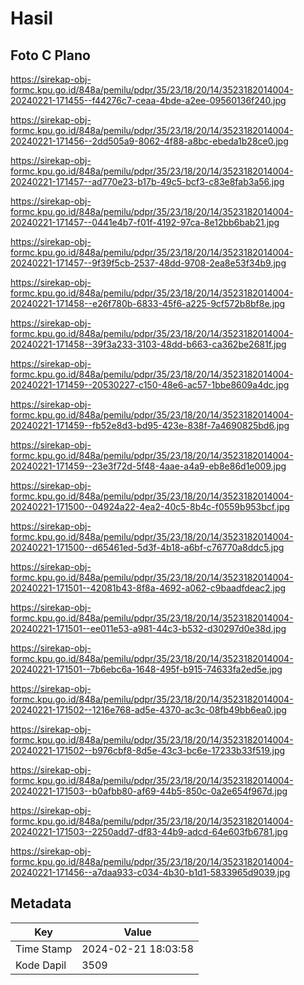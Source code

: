 # Hasil

## Foto C Plano

https://sirekap-obj-formc.kpu.go.id/848a/pemilu/pdpr/35/23/18/20/14/3523182014004-20240221-171455--f44276c7-ceaa-4bde-a2ee-09560136f240.jpg

https://sirekap-obj-formc.kpu.go.id/848a/pemilu/pdpr/35/23/18/20/14/3523182014004-20240221-171456--2dd505a9-8062-4f88-a8bc-ebeda1b28ce0.jpg

https://sirekap-obj-formc.kpu.go.id/848a/pemilu/pdpr/35/23/18/20/14/3523182014004-20240221-171457--ad770e23-b17b-49c5-bcf3-c83e8fab3a56.jpg

https://sirekap-obj-formc.kpu.go.id/848a/pemilu/pdpr/35/23/18/20/14/3523182014004-20240221-171457--0441e4b7-f01f-4192-97ca-8e12bb6bab21.jpg

https://sirekap-obj-formc.kpu.go.id/848a/pemilu/pdpr/35/23/18/20/14/3523182014004-20240221-171457--9f39f5cb-2537-48dd-9708-2ea8e53f34b9.jpg

https://sirekap-obj-formc.kpu.go.id/848a/pemilu/pdpr/35/23/18/20/14/3523182014004-20240221-171458--e26f780b-6833-45f6-a225-9cf572b8bf8e.jpg

https://sirekap-obj-formc.kpu.go.id/848a/pemilu/pdpr/35/23/18/20/14/3523182014004-20240221-171458--39f3a233-3103-48dd-b663-ca362be2681f.jpg

https://sirekap-obj-formc.kpu.go.id/848a/pemilu/pdpr/35/23/18/20/14/3523182014004-20240221-171459--20530227-c150-48e6-ac57-1bbe8609a4dc.jpg

https://sirekap-obj-formc.kpu.go.id/848a/pemilu/pdpr/35/23/18/20/14/3523182014004-20240221-171459--fb52e8d3-bd95-423e-838f-7a4690825bd6.jpg

https://sirekap-obj-formc.kpu.go.id/848a/pemilu/pdpr/35/23/18/20/14/3523182014004-20240221-171459--23e3f72d-5f48-4aae-a4a9-eb8e86d1e009.jpg

https://sirekap-obj-formc.kpu.go.id/848a/pemilu/pdpr/35/23/18/20/14/3523182014004-20240221-171500--04924a22-4ea2-40c5-8b4c-f0559b953bcf.jpg

https://sirekap-obj-formc.kpu.go.id/848a/pemilu/pdpr/35/23/18/20/14/3523182014004-20240221-171500--d65461ed-5d3f-4b18-a6bf-c76770a8ddc5.jpg

https://sirekap-obj-formc.kpu.go.id/848a/pemilu/pdpr/35/23/18/20/14/3523182014004-20240221-171501--42081b43-8f8a-4692-a062-c9baadfdeac2.jpg

https://sirekap-obj-formc.kpu.go.id/848a/pemilu/pdpr/35/23/18/20/14/3523182014004-20240221-171501--ee011e53-a981-44c3-b532-d30297d0e38d.jpg

https://sirekap-obj-formc.kpu.go.id/848a/pemilu/pdpr/35/23/18/20/14/3523182014004-20240221-171501--7b6ebc6a-1648-495f-b915-74633fa2ed5e.jpg

https://sirekap-obj-formc.kpu.go.id/848a/pemilu/pdpr/35/23/18/20/14/3523182014004-20240221-171502--1216e768-ad5e-4370-ac3c-08fb49bb6ea0.jpg

https://sirekap-obj-formc.kpu.go.id/848a/pemilu/pdpr/35/23/18/20/14/3523182014004-20240221-171502--b976cbf8-8d5e-43c3-bc6e-17233b33f519.jpg

https://sirekap-obj-formc.kpu.go.id/848a/pemilu/pdpr/35/23/18/20/14/3523182014004-20240221-171503--b0afbb80-af69-44b5-850c-0a2e654f967d.jpg

https://sirekap-obj-formc.kpu.go.id/848a/pemilu/pdpr/35/23/18/20/14/3523182014004-20240221-171503--2250add7-df83-44b9-adcd-64e603fb6781.jpg

https://sirekap-obj-formc.kpu.go.id/848a/pemilu/pdpr/35/23/18/20/14/3523182014004-20240221-171456--a7daa933-c034-4b30-b1d1-5833965d9039.jpg


## Metadata

| Key        | Value               |
| ---------- | ------------------- |
| Time Stamp | 2024-02-21 18:03:58 |
| Kode Dapil | 3509                |




